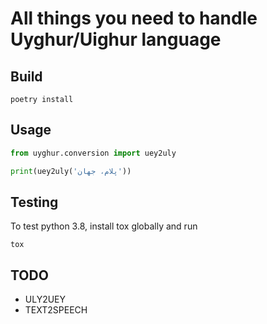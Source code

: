 # All things you need to handle Uyghur/Uighur language

## Build

```shell
poetry install
```

## Usage

```python
from uyghur.conversion import uey2uly

print(uey2uly('پلام، جهان'))
```

## Testing

To test python 3.8, install tox globally and run

```shell
tox
```

## TODO

* ULY2UEY
* TEXT2SPEECH
